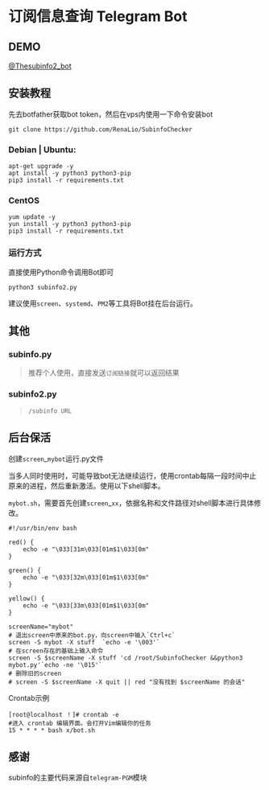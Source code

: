 # 订阅信息查询 Telegram Bot

## DEMO

[@Thesubinfo2_bot](https://t.me/Thesubinfo2_bot)

## 安装教程

先去botfather获取bot token，然后在vps内使用一下命令安装bot

```
git clone https://github.com/RenaLio/SubinfoChecker
```


### Debian | Ubuntu:

```
apt-get upgrade -y 
apt install -y python3 python3-pip 
pip3 install -r requirements.txt
```

### CentOS 

```
yum update -y
yun install -y python3 python3-pip
pip3 install -r requirements.txt
```

### 运行方式

直接使用Python命令调用Bot即可

```
python3 subinfo2.py
```

建议使用`screen`、`systemd`、`PM2`等工具将Bot挂在后台运行。

## 其他

### subinfo.py

> 推荐个人使用，直接发送`订阅链接`就可以返回结果

### subinfo2.py

> `/subinfo URL`

## 后台保活

创建`screen`_`mybot`运行.py文件

当多人同时使用时，可能导致bot无法继续运行，使用crontab每隔一段时间中止原来的进程，然后重新激活。使用以下shell脚本。

`mybot.sh`，需要首先创建`screen`_`xx`，依据名称和文件路径对shell脚本进行具体修改。

```shell
#!/usr/bin/env bash

red() {
    echo -e "\033[31m\033[01m$1\033[0m"
}

green() {
    echo -e "\033[32m\033[01m$1\033[0m"
}

yellow() {
    echo -e "\033[33m\033[01m$1\033[0m"
}

screenName="mybot"
# 退出screen中原来的bot.py，向screen中输入`Ctrl+c`
screen -S mybot -X stuff  `echo -e '\003'`
# 在screen存在的基础上输入命令
screen -S $screenName -X stuff 'cd /root/SubinfoChecker &&python3 mybot.py'`echo -ne '\015'`
# 删除旧的screen
# screen -S $screenName -X quit || red "没有找到 $screenName 的会话"
```

Crontab示例

```
[root@localhost ！]# crontab -e
#进入 crontab 编辑界面。会打开Vim编辑你的任务
15 * * * * bash x/bot.sh
```

## 感谢

subinfo的主要代码来源自`telegram-PGM`模块